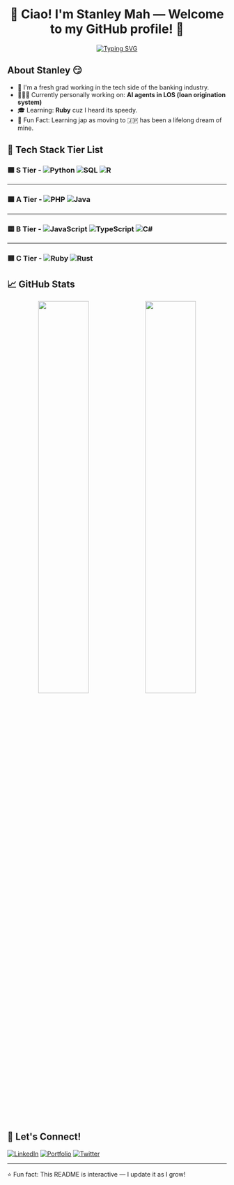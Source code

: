 <h1 align="center">🥂 Ciao! I'm Stanley Mah — Welcome to my GitHub profile! 🥂</h1>

<p align="center">
  <a href="https://git.io/typing-svg">
    <img src="https://readme-typing-svg.demolab.com?font=Fira+Code&duration=4000&pause=1000&color=00F7FF&center=true&width=600&lines=Software+Engineer.+Entrepreneur.+Monash+Graduate." alt="Typing SVG" />
  </a>
  </p>

## About Stanley 😏
- 🎉 I'm a fresh grad working in the tech side of the banking industry.
- 👩🏻‍💻 Currently personally working on: **AI agents in LOS (loan origination system)**
- 🎓 Learning: **Ruby** cuz I heard its speedy.
- 🧩 Fun Fact: Learning jap as moving to 🇯🇵 has been a lifelong dream of mine.

## 🧠 Tech Stack Tier List

### 🟩 S Tier - ![Python](https://img.shields.io/badge/-Python-black?style=flat-square&logo=python)  ![SQL](https://img.shields.io/badge/-SQL-black?style=flat-square&logo=mysql)  ![R](https://img.shields.io/badge/-R-black?style=flat-square&logo=r)

---

### 🟦 A Tier - ![PHP](https://img.shields.io/badge/-PHP-black?style=flat-square&logo=php)  ![Java](https://img.shields.io/badge/-Java-black?style=flat-square&logo=java)

---

### 🟨 B Tier - ![JavaScript](https://img.shields.io/badge/-JavaScript-black?style=flat-square&logo=javascript)  ![TypeScript](https://img.shields.io/badge/-TypeScript-black?style=flat-square&logo=typescript)  ![C#](https://img.shields.io/badge/-C%23-black?style=flat-square&logo=c-sharp)

---

### 🟥 C Tier - ![Ruby](https://img.shields.io/badge/-Ruby-black?style=flat-square&logo=ruby)  ![Rust](https://img.shields.io/badge/-Rust-black?style=flat-square&logo=rust)


## 📈 GitHub Stats
<p align="center">
  <img width="48%" src="https://github-readme-stats.vercel.app/api?username=YOUR_USERNAME&show_icons=true&theme=tokyonight" />
  <img width="48%" src="https://github-readme-streak-stats.herokuapp.com/?user=YOUR_USERNAME&theme=tokyonight" />
</p>

## 🔗 Let's Connect!
[![LinkedIn](https://img.shields.io/badge/-LinkedIn-blue?style=flat-square&logo=linkedin)](https://linkedin.com/in/YOUR_PROFILE)
[![Portfolio](https://img.shields.io/badge/-Portfolio-black?style=flat-square&logo=firefox-browser)](https://yourportfolio.com)
[![Twitter](https://img.shields.io/badge/-Twitter-blue?style=flat-square&logo=twitter)](https://twitter.com/YOUR_HANDLE)

---

⭐️ Fun fact: This README is interactive — I update it as I grow!
